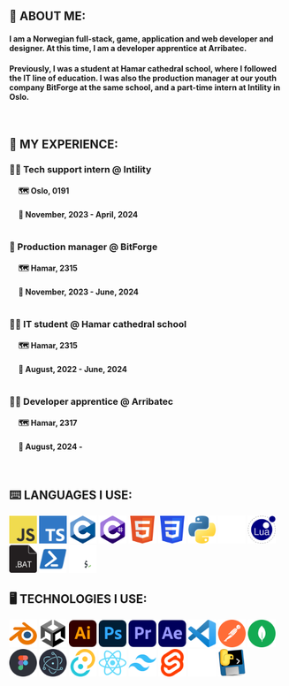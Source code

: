 ## 👾 ABOUT ME:
#### I am a Norwegian full-stack, game, application and web developer and designer. At this time, I am a developer apprentice at Arribatec.
#### Previously, I was a student at Hamar cathedral school, where I followed the IT line of education. I was also the production manager at our youth company BitForge at the same school, and a part-time intern at Intility in Oslo.

<br>

## 🔡 MY EXPERIENCE:
### 👷‍♂️ Tech support intern @ Intility
#### &nbsp; &nbsp; &nbsp;🗺️ Oslo, 0191
#### &nbsp; &nbsp; &nbsp;📅 November, 2023 - April, 2024<br><br>
### 👷 Production manager @ BitForge
#### &nbsp; &nbsp; &nbsp;🗺️ Hamar, 2315
#### &nbsp; &nbsp; &nbsp;📅 November, 2023 - June, 2024<br><br>
### 👨‍💼 IT student @ Hamar cathedral school
#### &nbsp; &nbsp; &nbsp;🗺️ Hamar, 2315
#### &nbsp; &nbsp; &nbsp;📅 August, 2022 - June, 2024<br><br>
### 👨‍🔬 Developer apprentice @ Arribatec
#### &nbsp; &nbsp; &nbsp;🗺️ Hamar, 2317
#### &nbsp; &nbsp; &nbsp;📅 August, 2024 -

<br>

## ⌨️ LANGUAGES I USE:
<div float="left">
    <a href="https://www.javascript.com/"><img src="md/img/js.svg" width="50"></a>
    <a href="https://www.typescriptlang.org/"><img src="md/img/ts.svg" width="50"></a>
    <a href="https://www.w3schools.com/c/c_intro.php"><img src="md/img/c.svg" width="50"></a>
    <a href="https://dotnet.microsoft.com/en-us/languages/csharp"><img src="md/img/cs.svg" width="50"></a>
    <a href="https://developer.mozilla.org/en-US/docs/Web/HTML"><img src="md/img/html.svg" width="50"></a>
    <a href="https://developer.mozilla.org/en-US/docs/Web/CSS"><img src="md/img/css.svg" width="50"></a>
    <a href="https://www.python.org/"><img src="md/img/py.svg" width="50"></a>
    <a href="https://www.rust-lang.org/"><img src="md/img/rust.svg" width="50"></a>
    <a href="https://www.lua.org/"><img src="md/img/lua.svg" width="50"></a>
    <a href="https://www.geeksforgeeks.org/basics-of-batch-scripting/"><img src="md/img/bat.svg" width="50"></a>
    <a href="https://learn.microsoft.com/en-us/powershell/scripting/overview?view=powershell-7.4"><img src="md/img/ps.svg" width="50"></a>
    <a href="https://opensource.com/resources/what-bash"><img src="md/img/sh.svg" width="50"></a>
</div>

## 🖥️ TECHNOLOGIES I USE:
<div float="left">
    <a href="https://www.blender.org/"><img src="md/img/blender.svg" width="50"></a>
    <a href="https://unity.com/"><img src="md/img/unity.svg" width="50"></a>
    <a href="https://www.adobe.com/no/products/illustrator/campaign/pricing.html?gclid=CjwKCAiAq4KuBhA6EiwArMAw1IfnwKIq3tN61kPeIRxY4wSZ-Zd0FNXV5N_hskuICvflzNW6SbruSRoCFMsQAvD_BwE&mv=search&mv=search&mv2=paidsearch&sdid=GMCWY69B&ef_id=CjwKCAiAq4KuBhA6EiwArMAw1IfnwKIq3tN61kPeIRxY4wSZ-Zd0FNXV5N_hskuICvflzNW6SbruSRoCFMsQAvD_BwE:G:s&s_kwcid=AL!3085!3!597287462549!e!!g!!adobe%20illustrator!1480122696!60147184954&gad_source=1"><img src="md/img/adobe_ai.svg" width="50"></a>
    <a href="https://www.adobe.com/no/products/photoshop/landpa.html?gclid=CjwKCAiAq4KuBhA6EiwArMAw1HeMsUrZn60vIxW56FBT4Q7_S1c130w-yLsgJJXbxgPY1kxF-NDlVxoCZGoQAvD_BwE&mv=search&mv=search&mv2=paidsearch&sdid=2XBSBWBF&ef_id=CjwKCAiAq4KuBhA6EiwArMAw1HeMsUrZn60vIxW56FBT4Q7_S1c130w-yLsgJJXbxgPY1kxF-NDlVxoCZGoQAvD_BwE:G:s&s_kwcid=AL!3085!3!474194483951!e!!g!!adobe%20photoshop!1471316782!58669001444&gad_source=1"><img src="md/img/adobe_ps.svg" width="50"></a>
    <a href="https://www.adobe.com/no/products/premiere/campaign/pricing.html?gclid=CjwKCAiAq4KuBhA6EiwArMAw1Iiku1_Rr9jNBxdi_2mS418MorfDzIq4VGWXBJiNfth_SXKcp_FG7BoCBNMQAvD_BwE&mv=search&mv=search&mv2=paidsearch&sdid=G4FRYP7G&ef_id=CjwKCAiAq4KuBhA6EiwArMAw1Iiku1_Rr9jNBxdi_2mS418MorfDzIq4VGWXBJiNfth_SXKcp_FG7BoCBNMQAvD_BwE:G:s&s_kwcid=AL!3085!3!340868332463!e!!g!!adobe%20premiere%20pro!1471316863!58669011724&gad_source=1"><img src="md/img/adobe_pr.svg" width="50"></a>
    <a href="https://www.adobe.com/no/products/aftereffects/landpb.html?gclid=CjwKCAiAq4KuBhA6EiwArMAw1O2f0ndsWoe976kuIxOHTnpZqXsgkcqnvIQamlSfZUj8JBpbV2JjJBoC5gIQAvD_BwE&mv=search&mv=search&mv2=paidsearch&sdid=G85SYKHF&ef_id=CjwKCAiAq4KuBhA6EiwArMAw1O2f0ndsWoe976kuIxOHTnpZqXsgkcqnvIQamlSfZUj8JBpbV2JjJBoC5gIQAvD_BwE:G:s&s_kwcid=AL!3085!3!597212105440!e!!g!!adobe%20after%20effects!1471316602!57366244312&gad_source=1"><img src="md/img/adobe_ae.svg" width="50"></a>
    <a href="https://code.visualstudio.com/"><img src="md/img/vscode.svg" width="50"></a>
    <a href="https://www.postman.com/"><img src="md/img/postman.svg" width="50"></a>
    <a href="https://www.mongodb.com/"><img src="md/img/mongodb.svg" width="50"></a>
    <a href="https://figma.com/"><img src="md/img/figma.svg" width="50"></a>
    <a href="https://www.electronjs.org/"><img src="md/img/electron.svg" width="50"></a>
    <a href="https://tauri.app/"><img src="md/img/tauri.svg" width="50"></a>
    <a href="https://react.dev/"><img src="md/img/react.svg" width="50"></a>
    <a href="https://tailwindcss.com/"><img src="md/img/tailwind.svg" width="50"></a>
    <a href="https://svelte.dev/"><img src="md/img/svelte.svg" width="50"></a>
    <a href="https://expressjs.com/"><img src="md/img/express.svg" width="50"></a>
    <a href="https://pyinstaller.org/en/v4.8/usage.html"><img src="md/img/pyinstaller.svg" width="50"></a>
</div>
